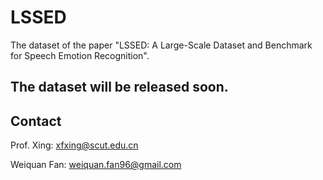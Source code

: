 # LSSED
The dataset of the paper "LSSED: A Large-Scale Dataset and Benchmark for Speech Emotion Recognition".

## The dataset will be released soon.





## Contact
Prof. Xing: xfxing@scut.edu.cn

Weiquan Fan: weiquan.fan96@gmail.com
